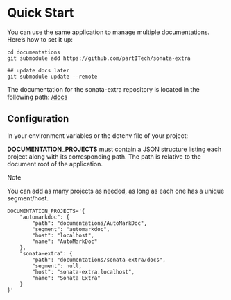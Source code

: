 # Quick Start

You can use the same application to manage multiple documentations.
Here’s how to set it up:

```shell
cd documentations
git submodule add https://github.com/partITech/sonata-extra

## update docs later
git submodule update --remote
```

The documentation for the sonata-extra repository is located in the following path: [/docs](https://github.com/partITech/sonata-extra/tree/main/docs)

## Configuration

In your environment variables or the dotenv file of your project:


**DOCUMENTATION_PROJECTS** must contain a JSON structure listing each project along with its corresponding path.
The path is relative to the document root of the application.

> [!NOTE]
> You can add as many projects as needed, as long as each one has a unique segment/host.


```.dotenv
DOCUMENTATION_PROJECTS='{
    "automarkdoc": {
        "path": "documentations/AutoMarkDoc",
        "segment": "automarkdoc",
        "host": "localhost",
        "name": "AutoMarkDoc"
    },
    "sonata-extra": {
        "path": "documentations/sonata-extra/docs",
        "segment": null,
        "host": "sonata-extra.localhost",
        "name": "Sonata Extra"
    }
}'
```


